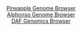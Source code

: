 <div id="Pineapple_Genome_Browser" align="center">
  <a href="https://igv.org/app/?sessionURL=blob:zZJRb5swFIX_i6VUm0QAQwIBqZrSLlnaZE2TjLKmqpABAx5gE9skTaP893nVpr2sUvOwaZIf7Ktr33OOvwPYYi4Io8AHlg77OoRAA6JguxWqmwrfoBoL4GeoElgDHGeYY5pg4B9AhoREwXKmbhZSNsI3DCKbbo1oznRh66hGz4yindATVhuXrKpQzDiSjAvjgqMtM0i.7e5wjJpGV7NtvW.kSCIDVU3BqGBGg2ke7dR70a9SlGPKahzVbSXJi4BI6VEaUz1DH4bhapgkWIgp3l.l58Pp1fDOHgXrT87lOphPwsAJz1Ykp0i2HJ.b.Bvufc6zBUzHHetC2rcJb8tkJubTIu_YH89GTw3hWJxDFw7sgQvtvoqG0BQ__U.u1SInOp.vld_pZLaRu7Zn3wcda.zO5llTfpkkbHH_ivejBiqWtIoGkBTc9aGp2aaj9S2n.2MLB5ppeiohzgjwHx41IDlKStX.cABy3yhmgMCb9gUfDTCeYg78rmeaLvQ8q99ze6bnwaN2AC2v_l6842DpuaY1tCwnykglFdBpJGgjdESpvk0yPX8.Mc9Q2sXaiucXd9S9IYMS56UTp9X1s.i9ypEa_fKFyuhbFP0T8t4iRJfxqbgtvfBuNAiWYcmLdTnZLL5ej.EtkQt39Md4HGX2tGgyxmskVb.qqONP2raIE0SlKmyJIDGpiNyHKkW2Az60bAUtSFjFFIWA5_E7UzM12Dff_4bTPj4evwM-">Pineapple Genome Browser</a>
</div>
<div id="Alphonso_Genome_Browser" align="center">
  <a href="https://igv.org/app/?sessionURL=blob:zZJdT9swFIb_i6WiTUrz4ZCmiYSmwFpALQzoQqAIRU7iJB6OHWwnpVT97_OqTbsZEr3YNMkXx0dO_J7Hzwb0WEjCGQgBNB3PdBxgAFnz1QI1LcWXqMEShCWiEhtA4BILzHIMwg0okVQovpnrL2ulWhlaFlHtsEGs4qZ0TdSgV87QSpo5b6wTTinKuECKC2kdC9Rzi1T9cIUz1Lamvts1PatAClmItjVnklstZlW60v9Lf7XSCjPe4LTpqCK7AKnOozMWZok.RckiynMs5Qyvz4ujaHYe3bqTeHk6OlnGX86SeJQcLEjFkOoEPjqv6P2ippGXXeWHXR0nHp9.UwX9OoDH9wP388HkpSUCyyPHd8bu2HfgWKMhrMAv_9PUepE9J_creOsN4BS1.csd1EXjXya8fdJVMp038eqP0wdgawDK8077APJa.KFjG649Mjw4Gv4onbFh24FmJDgB4cOjAZRA.ZM._rABat1qa4DEz91OIANwUWABwmFg274TBNA79A_tIHC2xgZ0gv49wNP4JvBtGEE4SktClVa6SCVrpYkYM_u8NKvXPYnO46TxmBZnlmVwcnLcXWuWy7Nnt4iC6756g6cB9PW7h9TDvifVP_HvPUFMle0rnT3RSLLyJjqbdbry5qfrqyAf1cHy7gLG8ZuI9sNTctEgpc_rjt7.tK5HgiCmdKMnkmSEErVONEm.AqEDXS0vyDnl2kYgquyDbdiG49kff0vqbh.33wE-">Alphonso Genome Browser</a>
</div>


<div id="DAF_Genomics_Browser" align="center">
  <a href="https://igv.org/app/?sessionURL=blob:tZH9S.MwGMf_lwfOn_qadu1aGEfnqRsOBUctU2Q8a9O12CY1SZ1u7H._0FOEO.Q48CAJCc_L95vnc4BnKmTNGcRALHdkuS4YICu.W2LbNfQKWyohLrGR1ABBSyooyynEByhRKkxvFrqyUqqTsW0XWJpbynhb59KSnoWdKXmvKqpTTWJhi3vOcCetnLc6WaGNTVdxJrmNeU6lNB27o2y73qE.3mProSVdt32j6kF1rU1oY4VVonZbs4K._MXIf1DWq_6eZMtkqL.kr_NiklzOk1vvLL27CE7v0utZlgbZybLeMlS9oJPN4lnOZmV0uwmQPzZETK.Vc7GdZlx.836cnL10taBy4obu2BuHTuDB0YCG571GAHkl3Nj1jZCMDeL75tvVGwV6BoLXEN8_GKAE5o86_f4A6rXToEDSp35gZgAXBRUQm5HjhG4UkZEf.k4UuUfjAL1ovpjkeXoThQ5JCAmsDbZav6ybYXxa6M_gV2H8rbPe_4rpdD_vzvcrsZkuVkE2Sp_aiuBi5jhs9QkmAz79VslFi0qHfj3foGCj1VrK1AcV7_hw_Ak-">DAF Genomics Browser</a>
</div>
